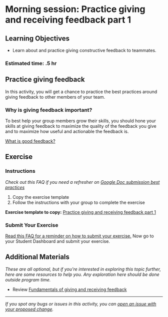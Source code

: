 # Morning session: Practice giving and receiving feedback part 1

## Learning Objectives

- Learn about and practice giving constructive feedback to teammates.

### Estimated time: .5 hr

## Practice giving feedback

In this activity, you will get a chance to practice the best practices around giving feedback to other members of your team.

### Why is giving feedback important?

To best help your group members grow their skills, you should hone your skills at giving feedback to maximize the quality of the feedback you give and to maximize how useful and actionable the feedback is.

[What is good feedback?](https://github.com/microverseinc/curriculum-professional-skills/blob/main/soft-skills/what-is-good-feedback.md)

## Exercise

### Instructions

*Check out this FAQ if you need a refresher on [Google Doc submission best practices](https://microverse.zendesk.com/hc/en-us/articles/360063156813)*

1. Copy the exercise template
2. Follow the instructions with your group to complete the exercise

**Exercise template to copy:** [Practice giving and receiving feedback part 1](https://docs.google.com/document/d/1JQLkidCPhXiY-Hf4nhIIntudxUPdB9HWDcOS_UuWXJI/edit?usp=sharing)

### Submit Your Exercise

[Read this FAQ for a reminder on how to submit your exercise.](https://microverse.zendesk.com/hc/en-us/articles/360061344234)
Now go to your Student Dashboard and submit your exercise.

## Additional Materials

*These are all optional, but if you're interested in exploring this topic further, here are some resources to help you. Any exploration here should be done outside program time.*

- Review [Fundamentals of giving and receiving feedback](https://github.com/microverseinc/curriculum-professional-skills/blob/main/soft-skills/fundamentals-of-giving-and-receiving-feedback.md)


------

_If you spot any bugs or issues in this activity, you can [open an issue with your proposed change](https://github.com/microverseinc/curriculum-transversal-skills/blob/main/git-github/articles/open_issue.md)._